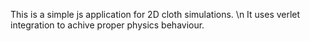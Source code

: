 This is a simple js application for 2D cloth simulations. \n
It uses verlet integration to achive proper physics behaviour.
